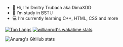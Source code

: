 - 👋 Hi, I’m Dmitry Trubach aka DimaXDD
- 🌱 I’m study in BSTU
- 💻 I’m currently learning C++, HTML, CSS and more


[![Top Langs](https://github-readme-stats.vercel.app/api/top-langs/?username=DimaXDD&layout=compact)](https://github.com/anuraghazra/github-readme-stats)
[![willianrod's wakatime stats](https://github-readme-stats.vercel.app/api/wakatime?username=DimaXDD)](https://github.com/DimaXDD/github-readme-stats)

![Anurag's GitHub stats](https://github-readme-stats.vercel.app/api?username=DimaXDD&show_icons=true&theme=radical)
